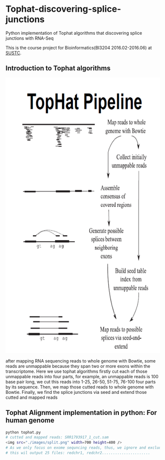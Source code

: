 # Tophat-discovering-splice-junctions
Python implementation of Tophat algorithms that discovering splice junctions with RNA-Seq

This is the course project for Bioinformatics(BI3204 2016.02-2016.06) at [SUSTC](http://www.sustc.edu.cn/).

## Introduction to Tophat algorithms
<img src="./images/tophat.png" width=700 height=900 />

after mapping RNA sequencing reads to whole genome with Bowtie, some reads are unmappable because they span two or more exons within the transcriptome. 
Here we use tophat algorithms firstly cut each of those unmappable reads into four parts, for example, 
an unmappable reads is 100 base pair long, we cut this reads into 1-25, 26-50, 51-75, 76-100 four parts by its sequence. Then, we map those cutted reads to whole genome with Bowtie. Finally, we find the splice junctions via seed and extend those cutted and mapped reads

## Tophat Alignment implementation in python: For human genome

```bash
python tophat.py
# cutted and mapped reads: SRR1793917_1_cut.sam
<img src="./images/split.png" width=700 height=400 />
# As we only focus on exome sequncing reads, thus, we ignore and exclude the 'N' and intron sequence in hg19.fa 
# this wil output 25 files: redchr1, redchr2......................
```

